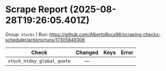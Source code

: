 # Scrape Report (2025-08-28T19:26:05.401Z)

Group: `stocks`  |  Run: https://github.com/AlbertoRoca96/scraping-checks-scheduler/actions/runs/17305846306

| Check | Changed | Keys | Error |
|---|:---:|:--|:--|
| `stock_ntdoy_global_quote` | — |  |  |
